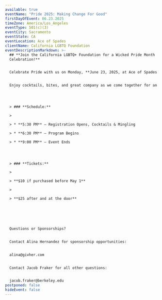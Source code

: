 ```yaml
---
available: true
eventName: "Pride 2025: Making Change For Good"
firstDayOfEvent: 06.23.2025
timeZone: America/Los_Angeles
eventType: 501(c)(3)
eventCity: Sacramento
eventState: CA
eventLocation: Ace of Spades
clientName: California LGBTQ Foundation
eventDescriptionMarkdown: >-
  ## **Join the California LGBTQ+ Foundation for a Wicked Pride Month
  Celebration!**


  Celebrate Pride with us on Monday, **June 23, 2025, at Ace of Spades in Sacramento from 5:30 PM to 9:00 PM**. 


  Enjoy cocktails, bites, and great company as we come together for an evening of community and inspiration.




  > ### **Schedule:**

  >

  > * **5:30 PM** – Registration Opens, Cocktails & Mingling

  > * **6:30 PM** – Program Begins

  > * **9:00 PM** – Event Ends




  > ### **Tickets:**

  >

  > **$10 if purchased before May 1** 

  >

  > **$25 after and at the door**






  Questions or Sponsorships?


  Contact Alina Hernandez for sponsorship opportunities:


  alina@givher.com


  Contact Jacob Fraker for all other questions:


  jacob.fraker@berkeley.edu
postponed: false
hideEvent: false
---
```

